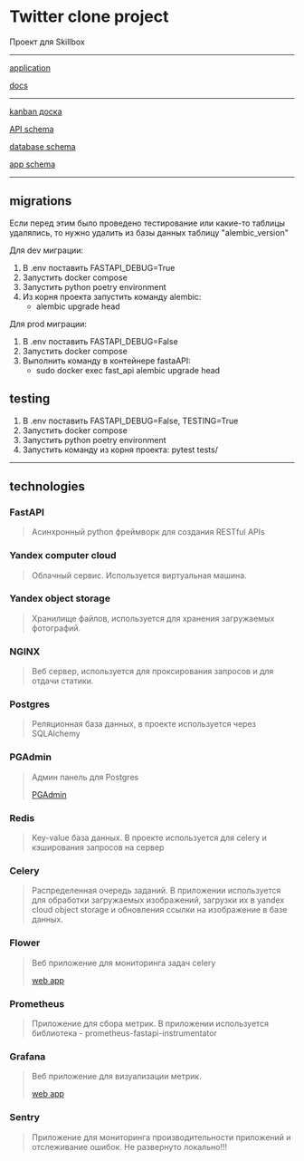 # Twitter clone project
Проект для Skillbox

---

[application](http://158.160.29.218/)

[docs](http://158.160.29.218/docs)

---

[kanban доска](https://miro.com/app/board/uXjVNfT-t9o=/)

[API schema](https://miro.com/app/board/uXjVNfNic6Y=/)

[database schema](https://miro.com/app/board/uXjVNfPptqU=/)

[app schema](https://miro.com/app/board/uXjVNfJlORE=/)

---

## migrations
Если перед этим было проведено тестирование или какие-то таблицы удалялись, то нужно удалить из базы данных таблицу "alembic_version"

Для dev миграции:
1. В .env поставить FASTAPI_DEBUG=True
2. Запустить docker compose
3. Запустить python poetry environment
4. Из корня проекта запустить команду alembic:
   * alembic upgrade head


Для prod миграции:
1. В .env поставить FASTAPI_DEBUG=False
2. Запустить docker compose
3. Выполнить команду в контейнере fastaAPI:
   * sudo docker exec fast_api alembic upgrade head

## testing
1. В .env поставить FASTAPI_DEBUG=False, TESTING=True
2. Запустить docker compose
3. Запустить python poetry environment
4. Запустить команду из корня проекта: pytest tests/

---

## technologies
### FastAPI
> Асинхронный python фреймворк для создания RESTful APIs

### Yandex computer cloud
> Облачный сервис. Используется виртуальная машина.
 
### Yandex object storage
> Хранилище файлов, используется для хранения загружаемых фотографий.

### NGINX
> Веб сервер, используется для проксирования запросов и для отдачи статики.

### Postgres
> Реляционная база данных, в проекте используется через SQLAlchemy

### PGAdmin
> Админ панель для Postgres
> 
> [PGAdmin](http://158.160.29.218:2345/)

### Redis
> Key-value база данных. 
> В проекте используется для celery и кэширования запросов на сервер 

### Celery
> Распределенная очередь заданий. 
> В приложении используется для обработки загружаемых изображений, 
> загрузки их в yandex cloud object storage и 
> обновления ссылки на изображение в базе данных.

### Flower
> Веб приложение для мониторинга задач celery
> 
> [web app](http://158.160.29.218:5555/)

### Prometheus
> Приложение для сбора метрик. 
> В приложении используется библиотека - prometheus-fastapi-instrumentator

### Grafana
> Веб приложение для визуализации метрик.
> 
> [web app](http://158.160.29.218:3000/)

### Sentry
> Приложение для мониторинга производительности приложений и отслеживание ошибок. 
> Не развернуто локально!!!
